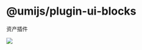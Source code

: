 # @umijs/plugin-ui-blocks

资产插件

![](https://raw.githubusercontent.com/ycjcl868/cdn/master/1.gif?token=ADHXG5PV7NRKRWBCBZFCBXS6GZFJC)
